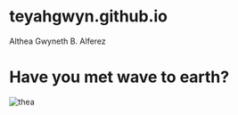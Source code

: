 # teyahgwyn.github.io
Althea Gwyneth B. Alferez

# Have you met wave to earth? 
![thea](https://images.squarespace-cdn.com/content/v1/62724add27ccc61bca95c92c/1681016254459-1SKEVQJ8BGILMUIWHJH8/image.jpeg?format=750w)

